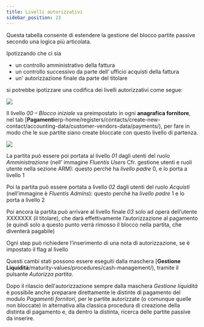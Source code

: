 ```yaml
---
title: Livelli autorizzativi
sidebar_position: 23
---
```


Questa tabella consente di estendere la gestione del blocco partite passive secondo una logica più articolata.

Ipotizzando che ci sia
- un controllo amministrativo della fattura  
- un controllo successivo da parte dell’ ufficio acquisti della fattura  
- un' autorizzazione finale da parte del titolare  

si potrebbe ipotizzare una codifica dei livelli autorizzativi come segue:

![](/img/it-it/configurations/tables/finance/authorization-levels.png)

Il livello *00 – Blocco iniziale* va preimpostato in ogni **anagrafica fornitore**, nel tab [**Pagamenti**erp-home/registers/contacts/create-new-contact/accounting-data/customer-vendors-data/payments/), per fare in modo che le sue partite siano create bloccate con questo livello di partenza.

![](/img/it-it/configurations/tables/finance/authorization-levels-combo.png)

La partita può essere poi portata al livello *01* dagli utenti del ruolo *Amministrazione* (nell’ immagine *Fluentis Users* Cfr. gestione utenti e ruoli utente nella sezione ARM): questo perché ha *livello padre* 0, e lo porta a livello 1

Poi la partita può essere portata a livello *02* dagli utenti del ruolo *Acquisti* (nell’immagine è *Fluentis Admins*): questo perché ha *livello padre* 1 e lo porta a livello 2

Poi ancora la partita può arrivare al livello finale *03* solo ad opera dell’utente XXXXXXX (il titolare), che darà effettivamente l’autorizzazione al pagamento (e quindi solo a questo punto verrà rimosso il blocco nella partita, che diventerà pagabile)

Ogni step può richiedere l’inserimento di una nota di autorizzazione, se è impostato il flag al livello

Questi cambi stati possono essere eseguiti dalla maschera [**Gestione Liquidità**/maturity-values/procedures/cash-management/), tramite il pulsante *Autorizza partita*. 

Dopo il rilascio dell'autorizzazione sempre dalla maschera *Gestione liquidità* è possibile anche preparare direttamente le distinte di pagamento del modulo *Pagamenti fornitori*, per le partite autorizzate (o comunque quelle non bloccate) in alternativa alla classica procedura di creazione della distinta di pagamento e, da dentro la distinta, ricerca delle partite passive da inserire.